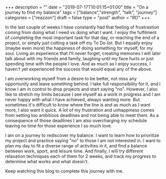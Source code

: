 +++
description = ""
date = "2019-07-17T10:01:15+01:00"
title = "On a journey to find my balance"
tags = ["balance","strength", "talk", "journey"]
categories = ["reazzon"]
draft = false
type = "post"
author = "RD"
+++

In the last couple of weeks I have constantly had that feeling of frustrastion coming from doing what I need vs doing what I want. I enjoy the fulfilment of completing the most important task for that day, or reaching the end of a project, or simply just cutting a task off my To Do list. But I equally enjoy (maybe even more) the happiness of doing something for myself, for my soul. Living an experience that I'll never forget, creating memories I will later talk about with my friends and family, laughing until my face hurts or just spending time with the people I love. And as much as I enjoy success, I haven't yet experienced the success that would equal any of the above. 

I am overworking myself from a desire to be better, not miss any opportunity and leave something behind. I take full responsibility for it, and I know I am in control to drop projects and start saying "no". However, I also like to stretch my limits because I see myself as a work in progress and I am never happy with what I have achieved, always wanting more. But sometimes it's difficult to know where the line is and as much as I want more, I also want it quick. A lot of my frustration and unhappiness comes from setting too ambitious deadlines and not being able to meet them. As a consequence of those deadlines I am also overcharging my schedule leaving no time for those experience I so much love. 

I am on a journey to rediscover my balance. I want to learn how to prioritize my project and practice saying "no" to those I am not interested in. I want to plan my day to fit a diverse range of activities in it, and find a balance between work, sport, and leisure time. And finally, I will try different relaxation techniques each of them for 2 weeks, and track my progress to determine what works and what doesn't.  

Keep watching this blog to complete this journey with me.